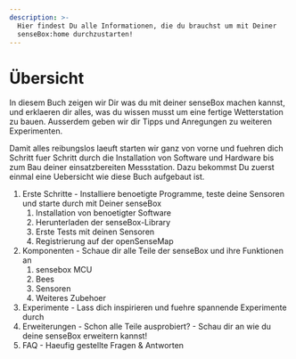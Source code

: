 ```yaml
---
description: >-
  Hier findest Du alle Informationen, die du brauchst um mit Deiner
  senseBox:home durchzustarten!
---
```


# Übersicht

In diesem Buch zeigen wir Dir was du mit deiner senseBox machen kannst, und erklaeren dir alles, was du wissen musst um eine fertige Wetterstation zu bauen. Ausserdem geben wir dir Tipps und Anregungen zu weiteren Experimenten.

Damit alles reibungslos laeuft starten wir ganz von vorne und fuehren dich Schritt fuer Schritt durch die Installation von Software und Hardware bis zum Bau deiner einsatzbereiten Messstation. Dazu bekommst Du zuerst einmal eine Uebersicht wie diese Buch aufgebaut ist.

1. Erste Schritte - Installiere benoetigte Programme, teste deine Sensoren und starte durch mit Deiner senseBox
   1. Installation von benoetigter Software
   2. Herunterladen der senseBox-Library
   3. Erste Tests mit deinen Sensoren
   4. Registrierung auf der openSenseMap
2. Komponenten - Schaue dir alle Teile der senseBox und ihre Funktionen an
   1. sensebox MCU
   2. Bees
   3. Sensoren
   4. Weiteres Zubehoer
3. Experimente - Lass dich inspirieren und fuehre spannende Experimente durch
4. Erweiterungen - Schon alle Teile ausprobiert? - Schau dir an wie du deine senseBox erweitern kannst!
5. FAQ - Haeufig gestellte Fragen & Antworten
